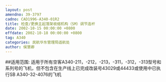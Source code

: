 ```yaml
---
layout: post
amendno: 39-3797
cadno: CAD1996-A340-01R2
title: 检查/更换主起落架收缩机构（SM）调节连杆
date: 2002-10-15 00:00:00 +0800
effdate: 2002-10-18 00:00:00 +0800
tag: A340
categories: 民航华东管理局适航处
author: 侯慧卿
---
```


##适用范围:
适用于所有空客A340-211，-212，-213，-311，-312，-313型号和系列号的飞机，但不包含在生产线上已完成改装号43029或44433或使用中已执行SB A340-32-4076的飞机

